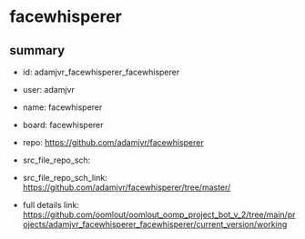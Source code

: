 # facewhisperer
 
## summary 
* id: adamjvr_facewhisperer_facewhisperer
* user: adamjvr
* name: facewhisperer
* board: facewhisperer
* repo: https://github.com/adamjvr/facewhisperer



* src_file_repo_sch: 
* src_file_repo_sch_link: https://github.com/adamjvr/facewhisperer/tree/master/
* full details link: https://github.com/oomlout/oomlout_oomp_project_bot_v_2/tree/main/projects/adamjvr_facewhisperer_facewhisperer/current_version/working  






